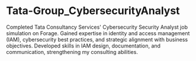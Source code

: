 # Tata-Group_CybersecurityAnalyst
Completed Tata Consultancy Services' Cybersecurity Security Analyst job simulation on Forage. Gained expertise in identity and access management (IAM), cybersecurity best practices, and strategic alignment with business objectives. Developed skills in IAM design, documentation, and communication, strengthening my consulting abilities.

